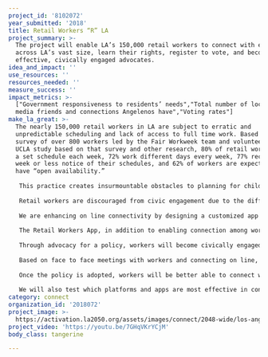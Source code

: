 ```yaml
---
project_id: '8102072'
year_submitted: '2018'
title: Retail Workers “R” LA
project_summary: >-
  The project will enable LA’s 150,000 retail workers to connect with each other
  across LA’s vast size, learn their rights, register to vote, and become
  effective, civically engaged advocates.
idea_and_impact: ''
use_resources: ''
resources_needed: ''
measure_success: ''
impact_metrics: >-
  ["Government responsiveness to residents’ needs","Total number of local social
  media friends and connections Angelenos have","Voting rates"]
make_la_great: >-
  The nearly 150,000 retail workers in LA are subject to erratic and
  unpredictable scheduling and lack of access to full time work. Based on a
  survey of over 800 workers led by the Fair Workweek team and volunteers, and a
  UCLA study based on that survey and other research, 80% of retail workers lack
  a set schedule each week, 72% work different days every week, 77% receive one
  week or less notice of their schedules, and 62% of workers are expected to
  have “open availability.”
   
   This practice creates insurmountable obstacles to planning for childcare, attending classes, obtaining a second job, or being active in their communities. To overcome this problem, workers need to connect with each other and advocate for themselves.
   
   Retail workers are discouraged from civic engagement due to the difficulty of connecting with each other in a city the size of LA. Through use of social media including Facebook and Twitter, we will enable workers to connect on line from Sylmar to Wilmington.
   
   We are enhancing on line connectivity by designing a customized app accessible to all retail workers in the city through which they can learn about their rights, enforcement of wage and hour rules, and the problems they share with other workers.
   
   The Retail Workers App, in addition to enabling connection among workers, will ask workers to enter their work schedules so that the Fair Workweek team can collect data and determine if those schedules violate any rules. They will be able to share their problems and, by connecting with each other, become activated to work on solutions by joining the campaign to win a policy that will regulate scheduling practices. Retail workers can also engage with each other to share strategies to manage their lives and join together to advocate for a better city and job quality. 
   
   Through advocacy for a policy, workers will become civically engaged and can learn how to push the city government to be responsive to their needs. This will provide an opening to promote voter registration and turnout.
   
   Based on face to face meetings with workers and connecting on line, we can identify potential leaders who will be trained in leadership skills and can volunteer to take leadership roles in the campaign.
   
   Once the policy is adopted, workers will be better able to connect with each other through scheduled meetings and events and to participate more actively in civic life. Their lives will be fuller as they are able to spend more time with their children, attend school, and other activities that require having a predictable schedule.
   
   We will also test which platforms and apps are most effective in connecting and activating workers.
category: connect
organization_id: '2018072'
project_image: >-
  https://activation.la2050.org/assets/images/connect/2048-wide/los-angeles-alliance-for-a-new-economy-fair-workweek.jpg
project_video: 'https://youtu.be/7GHqVKrYCjM'
body_class: tangerine

---
```

